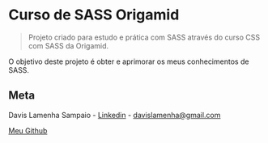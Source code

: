 # Curso de SASS Origamid

> Projeto criado para estudo e prática com SASS através do curso CSS com SASS da Origamid.

O objetivo deste projeto é obter e aprimorar os meus conhecimentos de SASS.

## Meta

Davis Lamenha Sampaio - [Linkedin](https://www.linkedin.com/in/davislamenha/) - davislamenha@gmail.com

[Meu Github](https://github.com/davislamenha)
